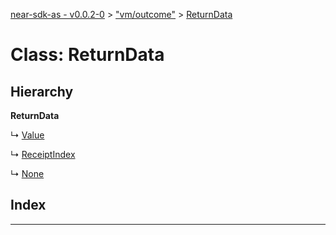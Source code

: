 [near-sdk-as - v0.0.2-0](../README.md) > ["vm/outcome"](../modules/_vm_outcome_.md) > [ReturnData](../classes/_vm_outcome_.returndata.md)

# Class: ReturnData

## Hierarchy

**ReturnData**

↳  [Value](_vm_outcome_.value.md)

↳  [ReceiptIndex](_vm_outcome_.receiptindex.md)

↳  [None](_vm_outcome_.none.md)

## Index

---

